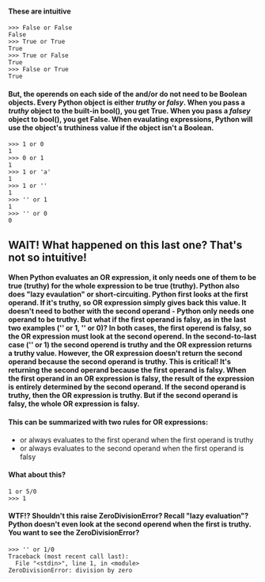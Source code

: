 #### These are intuitive
```
>>> False or False
False
>>> True or True
True
>>> True or False
True
>>> False or True
True
```

#### But, the operends on each side of the and/or do not need to be Boolean objects. Every Python object is either *truthy* or *falsy*. When you pass a *truthy* object to the built-in bool(), you get True. When you pass a *falsey* object to bool(), you get False. When evaulating expressions, Python will use the object's truthiness value if the object isn't a Boolean.
```
>>> 1 or 0
1
>>> 0 or 1
1
>>> 1 or 'a'
1
>>> 1 or ''
1
>>> '' or 1
1
>>> '' or 0
0
```
## WAIT! What happened on this last one?  That's not so intuitive!
#### When Python evaluates an OR expression, it only needs one of them to be true (truthy) for the whole expression to be true (truthy). Python also does "lazy evaulation" or short-circuiting. Python first looks at the first operand. If it's truthy, so OR expression simply gives back this value. It doesn't need to bother with the second operand - Python only needs one operand to be truthy. But what if the first operand is falsy, as in the last two examples ('' or 1, '' or 0)?  In both cases, the first operend is falsy, so the OR expression must look at the second operend. In the second-to-last case ('' or 1) the second operend is truthy and the OR expression returns a truthy value. However, the OR expression doesn't return the second operand because the second operand is truthy. This is critical! It's returning the second operand because the first operand is falsy. When the first operand in an OR expression is falsy, the result of the expression is entirely determined by the second operand. If the second operand is truthy, then the OR expression is truthy. But if the second operand is falsy, the whole OR expression is falsy.

#### This can be summarized with two rules for OR expressions:
* or always evaluates to the first operand when the first operand is truthy
* or always evaluates to the second operand when the first operand is falsy

#### What about this?
```
1 or 5/0
>>> 1
```

#### WTF!?  Shouldn't this raise ZeroDivisionError?  Recall "lazy evaluation"?   Python doesn't even look at the second operend when the first is truthy.  You want to see the ZeroDivisionError?
```
>>> '' or 1/0
Traceback (most recent call last):
  File "<stdin>", line 1, in <module>
ZeroDivisionError: division by zero
```












